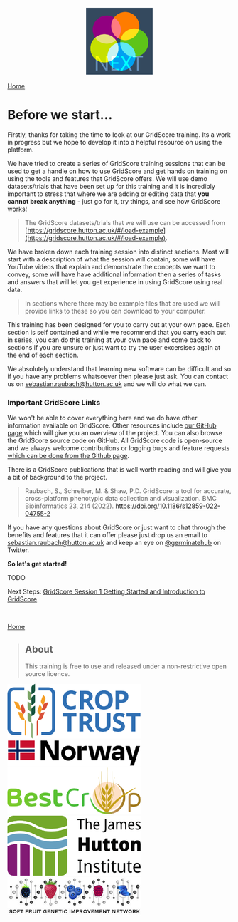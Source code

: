 <!-- Use these horrible HTML tag attributes because Markdown only supports limited HTML/CSS -->
<p align="center">
  <img src="img/gridscore.svg" width="150" alt="GridScore">
</p>

<a href="index.html" class="btn btn-dark">Home</a>

# Before we start...

Firstly, thanks for taking the time to look at our GridScore training. Its a work in progress but we hope to develop it into a helpful resource on using the platform.

We have tried to create a series of GridScore training sessions that can be used to get a handle on how to use GridScore and get hands on training on using the tools and features that GridScore offers. We will use demo datasets/trials that have been set up for this training and it is incredibly important to stress that where we are adding or editing data that **you cannot break anything** - just go for it, try things, and see how GridScore works!

>The GridScore datasets/trials that we will use can be accessed from [https://gridscore.hutton.ac.uk/#/load-example](https://gridscore.hutton.ac.uk/#/load-example).

We have broken down each training session into distinct sections. Most will start with a description of what the session will contain, some will have YouTube videos that explain and demonstrate the concepts we want to convey, some will have have additional information then a series of tasks and answers that will let you get experience in using GridScore using real data.

> In sections where there may be example files that are used we will provide links to these so you can download to your computer.

This training has been designed for you to carry out at your own pace. Each section is self contained and while we recommend that you carry each out in series, you can do this training at your own pace and come back to sections if you are unsure or just want to try the user excersises again at the end of each section.

We absolutely understand that learning new software can be difficult and so if you have any problems whatsoever then please just ask. You can contact us on [sebastian.raubach@hutton.ac.uk](mailto:sebastian.raubach@hutton.ac.uk) and we will do what we can.

### Important GridScore Links
We won't be able to cover everything here and we do have other information available on GridScore. Other resources include [our GitHub page](https://cropgeeks.github.io/get-gridscore) which will give you an overview of the project. You can also browse the GridScore source code on GitHub. All GridScore code is open-source and we always welcome contributions or logging bugs and feature requests [which can be done from the Github page](https://github.com/cropgeeks/gridscore-next-client).

There is a GridScore publications that is well worth reading and will give you a bit of background to the project.

> Raubach, S., Schreiber, M. & Shaw, P.D. GridScore: a tool for accurate, cross-platform phenotypic data collection and visualization. BMC Bioinformatics 23, 214 (2022). https://doi.org/10.1186/s12859-022-04755-2

If you have any questions about GridScore or just want to chat through the benefits and features that it can offer please just drop us an email to [sebastian.raubach@hutton.ac.uk](mailto:sebastian.raubach@hutton.ac.uk) and keep an eye on [@germinatehub](https://www.twitter.com/germinatehub) on Twitter.


**So let's get started!**

TODO

Next Steps: [GridScore Session 1 Getting Started and Introduction to GridScore](session-1.html)

<br/>

<a href="index.html" class="btn btn-dark">Home</a>

> ## About
> This training is free to use and released under a non-restrictive open source licence.

<div class="logos">
  <img src="img/crop-trust.svg" width="300" alt="Crop Trust">
  <img src="img/norway.svg" width="300" alt="Norway">
  <img src="img/best-crop.svg" width="300" alt="BEST-CROP">
  <img src="img/hutton.svg" width="300" alt="The James Hutton Institute">
  <img src="img/sfgin.jpg" width="300" alt="DEFRA Soft Fruit GIN">
</div>